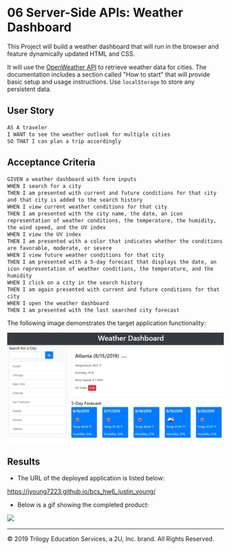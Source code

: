 # 06 Server-Side APIs: Weather Dashboard

This Project will build a weather dashboard that will run in the browser and feature dynamically updated HTML and CSS.

It will use the [OpenWeather API](https://openweathermap.org/api) to retrieve weather data for cities. The documentation includes a section called "How to start" that will provide basic setup and usage instructions. Use `localStorage` to store any persistent data.

## User Story

```
AS A traveler
I WANT to see the weather outlook for multiple cities
SO THAT I can plan a trip accordingly
```

## Acceptance Criteria

```
GIVEN a weather dashboard with form inputs
WHEN I search for a city
THEN I am presented with current and future conditions for that city and that city is added to the search history
WHEN I view current weather conditions for that city
THEN I am presented with the city name, the date, an icon representation of weather conditions, the temperature, the humidity, the wind speed, and the UV index
WHEN I view the UV index
THEN I am presented with a color that indicates whether the conditions are favorable, moderate, or severe
WHEN I view future weather conditions for that city
THEN I am presented with a 5-day forecast that displays the date, an icon representation of weather conditions, the temperature, and the humidity
WHEN I click on a city in the search history
THEN I am again presented with current and future conditions for that city
WHEN I open the weather dashboard
THEN I am presented with the last searched city forecast
```

The following image demonstrates the target application functionality:

![weather dashboard demo](./Assets/06-server-side-apis-homework-demo.png)

## Results

* The URL of the deployed application is listed below:

https://jyoung7223.github.io/bcs_hw6_justin_young/

* Below is a gif showing the completed product:

![](.Assets/my-weather.gif)

- - -
© 2019 Trilogy Education Services, a 2U, Inc. brand. All Rights Reserved.
